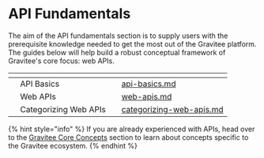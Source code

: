 # API Fundamentals

The aim of the API fundamentals section is to supply users with the prerequisite knowledge needed to get the most out of the Gravitee platform. The guides below will help build a robust conceptual framework of Gravitee's core focus: web APIs.

<table data-view="cards" data-full-width="false"><thead><tr><th></th><th></th><th></th><th data-hidden data-card-target data-type="content-ref"></th></tr></thead><tbody><tr><td></td><td>API Basics</td><td></td><td><a href="api-basics.md">api-basics.md</a></td></tr><tr><td></td><td>Web APIs</td><td></td><td><a href="web-apis.md">web-apis.md</a></td></tr><tr><td></td><td>Categorizing Web APIs</td><td></td><td><a href="categorizing-web-apis.md">categorizing-web-apis.md</a></td></tr></tbody></table>

{% hint style="info" %}
If you are already experienced with APIs, head over to the [Gravitee Core Concepts](https://github.com/gravitee-io-labs/beta-docs/blob/210db3fb7ad864dd19874463ddac806a7bba8d6e/docs/platform-overview/gravitee-essentials/gravitee-core-concepts.md) section to learn about concepts specific to the Gravitee ecosystem.
{% endhint %}
